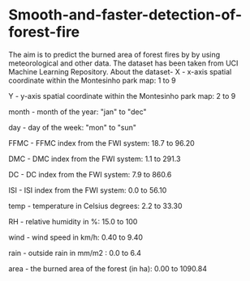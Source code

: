 # Smooth-and-faster-detection-of-forest-fire
 The aim is to predict the burned area of forest fires by by using meteorological and other data. The dataset has been taken from UCI Machine Learning Repository.
About the dataset-
X - x-axis spatial coordinate within the Montesinho park map: 1 to 9

Y - y-axis spatial coordinate within the Montesinho park map: 2 to 9

month - month of the year: "jan" to "dec"

day - day of the week: "mon" to "sun"

FFMC - FFMC index from the FWI system: 18.7 to 96.20

DMC - DMC index from the FWI system: 1.1 to 291.3

DC - DC index from the FWI system: 7.9 to 860.6

ISI - ISI index from the FWI system: 0.0 to 56.10

temp - temperature in Celsius degrees: 2.2 to 33.30

RH - relative humidity in %: 15.0 to 100

wind - wind speed in km/h: 0.40 to 9.40

rain - outside rain in mm/m2 : 0.0 to 6.4

area - the burned area of the forest (in ha): 0.00 to 1090.84
